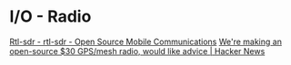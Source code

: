 # I/O - Radio

[Rtl-sdr - rtl-sdr - Open Source Mobile Communications](https://osmocom.org/projects/rtl-sdr/wiki/Rtl-sdr)
[We're making an open-source $30 GPS/mesh radio, would like advice | Hacker News](https://news.ycombinator.com/item?id=22540066)
